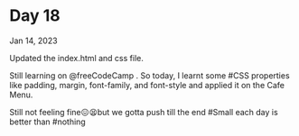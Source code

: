 # Day 18

Jan 14, 2023

Updated the index.html and css file. <br>

Still learning on 
@freeCodeCamp
. So today, I learnt some #CSS properties like padding, margin, font-family, and font-style and applied it on the Cafe Menu.

Still not feeling fine😖😫but we gotta push till the end
#Small each day is better than #nothing